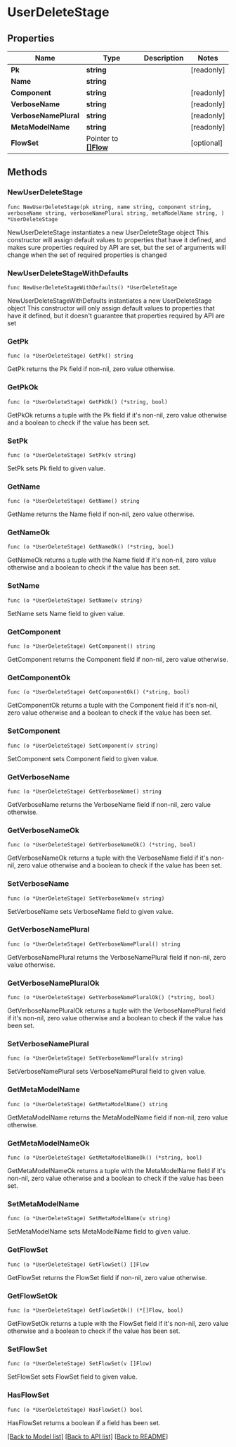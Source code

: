 # UserDeleteStage

## Properties

Name | Type | Description | Notes
------------ | ------------- | ------------- | -------------
**Pk** | **string** |  | [readonly] 
**Name** | **string** |  | 
**Component** | **string** |  | [readonly] 
**VerboseName** | **string** |  | [readonly] 
**VerboseNamePlural** | **string** |  | [readonly] 
**MetaModelName** | **string** |  | [readonly] 
**FlowSet** | Pointer to [**[]Flow**](Flow.md) |  | [optional] 

## Methods

### NewUserDeleteStage

`func NewUserDeleteStage(pk string, name string, component string, verboseName string, verboseNamePlural string, metaModelName string, ) *UserDeleteStage`

NewUserDeleteStage instantiates a new UserDeleteStage object
This constructor will assign default values to properties that have it defined,
and makes sure properties required by API are set, but the set of arguments
will change when the set of required properties is changed

### NewUserDeleteStageWithDefaults

`func NewUserDeleteStageWithDefaults() *UserDeleteStage`

NewUserDeleteStageWithDefaults instantiates a new UserDeleteStage object
This constructor will only assign default values to properties that have it defined,
but it doesn't guarantee that properties required by API are set

### GetPk

`func (o *UserDeleteStage) GetPk() string`

GetPk returns the Pk field if non-nil, zero value otherwise.

### GetPkOk

`func (o *UserDeleteStage) GetPkOk() (*string, bool)`

GetPkOk returns a tuple with the Pk field if it's non-nil, zero value otherwise
and a boolean to check if the value has been set.

### SetPk

`func (o *UserDeleteStage) SetPk(v string)`

SetPk sets Pk field to given value.


### GetName

`func (o *UserDeleteStage) GetName() string`

GetName returns the Name field if non-nil, zero value otherwise.

### GetNameOk

`func (o *UserDeleteStage) GetNameOk() (*string, bool)`

GetNameOk returns a tuple with the Name field if it's non-nil, zero value otherwise
and a boolean to check if the value has been set.

### SetName

`func (o *UserDeleteStage) SetName(v string)`

SetName sets Name field to given value.


### GetComponent

`func (o *UserDeleteStage) GetComponent() string`

GetComponent returns the Component field if non-nil, zero value otherwise.

### GetComponentOk

`func (o *UserDeleteStage) GetComponentOk() (*string, bool)`

GetComponentOk returns a tuple with the Component field if it's non-nil, zero value otherwise
and a boolean to check if the value has been set.

### SetComponent

`func (o *UserDeleteStage) SetComponent(v string)`

SetComponent sets Component field to given value.


### GetVerboseName

`func (o *UserDeleteStage) GetVerboseName() string`

GetVerboseName returns the VerboseName field if non-nil, zero value otherwise.

### GetVerboseNameOk

`func (o *UserDeleteStage) GetVerboseNameOk() (*string, bool)`

GetVerboseNameOk returns a tuple with the VerboseName field if it's non-nil, zero value otherwise
and a boolean to check if the value has been set.

### SetVerboseName

`func (o *UserDeleteStage) SetVerboseName(v string)`

SetVerboseName sets VerboseName field to given value.


### GetVerboseNamePlural

`func (o *UserDeleteStage) GetVerboseNamePlural() string`

GetVerboseNamePlural returns the VerboseNamePlural field if non-nil, zero value otherwise.

### GetVerboseNamePluralOk

`func (o *UserDeleteStage) GetVerboseNamePluralOk() (*string, bool)`

GetVerboseNamePluralOk returns a tuple with the VerboseNamePlural field if it's non-nil, zero value otherwise
and a boolean to check if the value has been set.

### SetVerboseNamePlural

`func (o *UserDeleteStage) SetVerboseNamePlural(v string)`

SetVerboseNamePlural sets VerboseNamePlural field to given value.


### GetMetaModelName

`func (o *UserDeleteStage) GetMetaModelName() string`

GetMetaModelName returns the MetaModelName field if non-nil, zero value otherwise.

### GetMetaModelNameOk

`func (o *UserDeleteStage) GetMetaModelNameOk() (*string, bool)`

GetMetaModelNameOk returns a tuple with the MetaModelName field if it's non-nil, zero value otherwise
and a boolean to check if the value has been set.

### SetMetaModelName

`func (o *UserDeleteStage) SetMetaModelName(v string)`

SetMetaModelName sets MetaModelName field to given value.


### GetFlowSet

`func (o *UserDeleteStage) GetFlowSet() []Flow`

GetFlowSet returns the FlowSet field if non-nil, zero value otherwise.

### GetFlowSetOk

`func (o *UserDeleteStage) GetFlowSetOk() (*[]Flow, bool)`

GetFlowSetOk returns a tuple with the FlowSet field if it's non-nil, zero value otherwise
and a boolean to check if the value has been set.

### SetFlowSet

`func (o *UserDeleteStage) SetFlowSet(v []Flow)`

SetFlowSet sets FlowSet field to given value.

### HasFlowSet

`func (o *UserDeleteStage) HasFlowSet() bool`

HasFlowSet returns a boolean if a field has been set.


[[Back to Model list]](../README.md#documentation-for-models) [[Back to API list]](../README.md#documentation-for-api-endpoints) [[Back to README]](../README.md)


